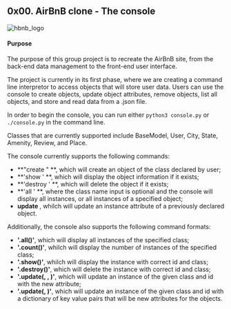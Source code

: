 ## 0x00. AirBnB clone - The console
![hbnb_logo](https://github.com/EndrisMoh/AirBnB_clone/tree/master/image/hbnb_logo.png)
#### Purpose
The purpose of this group  project is to recreate the AirBnB site, from the back-end data management to the front-end user interface.

The project is currently in its first phase, where we are creating a command line interpretor to access objects that will store user data. Users can use the console to create objects, update object attributes, remove objects, list all objects, and store and read data from a .json file.

In order to begin the console, you can run either `python3 console.py` or `./console.py` in the command line.

Classes that are currently supported include BaseModel, User, City, State, Amenity, Review, and Place.

The console currently supports the following commands:

+ **"create <class name>" **, which will create an object of the class declared by user;
+ **'show <class name> <id>' **, which will display the object information if it exists;
+ **'destroy <class name> <id>' **, which will delete the object if it exists;
+ **'all <class name>' **, where the class name input is optional and the console will display all instances, or all instances of a specified object;
+ **update <class name> <id> <attribute name> <attribute value>**, whilch will update an instance attribute of a previously declared object.


Additionally, the console also supports the following command formats:

+ **'<class name>.all()'**, which will display all instances of the specified class;
+ **'<class name>.count()'**, whilch will display the number of instances of the specified class;
+ **'<class name>.show(<id>)'**, whilch will display the instance with correct id and class;
+ **'<class name>.destroy(<id>)'**, which will delete the instance with correct id and class;
+ **'<class name>.update(<id>, <attribute name>, <attribute value>)'**, which will update an instance of the given class and id with the new attribute;
+ **'<class name>.update(<id>, <dictionary representation>)'**, which will update an instance of the given class and id with a dictionary of key value pairs that will be new attributes for the objects.

